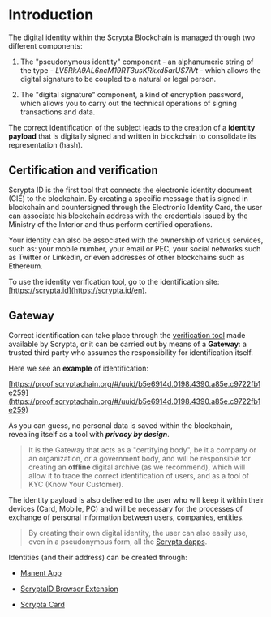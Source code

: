 # Introduction

The digital identity within the Scrypta Blockchain is managed through two different components:

1. The "pseudonymous identity" component - an alphanumeric string of the type - *LV5RkA9AL6ncM19RT3usKRkxd5arUS7iVt* -  which allows the digital signature to be coupled to a natural or legal person.

2. The "digital signature" component, a kind of encryption password, which allows you to carry out the technical operations of signing transactions and data.
   
The correct identification of the subject leads to the creation of a **identity payload** that is digitally signed and written in blockchain to consolidate its representation (hash).

## Certification and verification

Scrypta ID is the first tool that connects the electronic identity document (CIE) to the blockchain. By creating a specific message that is signed in blockchain and countersigned through the Electronic Identity Card, the user can associate his blockchain address with the credentials issued by the Ministry of the Interior and thus perform certified operations.

Your identity can also be associated with the ownership of various services, such as: your mobile number, your email or PEC, your social networks such as Twitter or Linkedin, or even addresses of other blockchains such as Ethereum.

To use the identity verification tool, go to the identification site: [https://scrypta.id](https://scrypta.id/en).

## Gateway

Correct identification can take place through the [verification tool](https://scrypta.id/en) made available by Scrypta, or it can be carried out by means of a **Gateway**: a trusted third party who assumes the responsibility for identification itself.

Here we see an **example** of identification:

[https://proof.scryptachain.org/#/uuid/b5e6914d.0198.4390.a85e.c9722fb1e259](https://proof.scryptachain.org/#/uuid/b5e6914d.0198.4390.a85e.c9722fb1e259)

As you can guess, no personal data is saved within the blockchain, revealing itself as a tool with ***privacy by design***.

> It is the Gateway that acts as a "certifying body", be it a company or an organization, or a government body, and will be responsible for creating an **offline** digital archive (as we recommend), which will allow it to trace the correct identification of users, and as a tool of KYC (Know Your Customer).


The identity payload is also delivered to the user who will keep it within their devices (Card, Mobile, PC) and will be necessary for the processes of exchange of personal information between users, companies, entities.

> By creating their own digital identity, the user can also easily use, even in a pseudonymous form, all the [Scrypta dapps](../dapps/README.md).


Identities (and their address) can be created through:

- [Manent App](../wallet/manent-app.md)

- [ScryptaID Browser Extension](../dapps/extension-browser.md)

- [Scrypta Card](../wallet/manent-app.md#scrypta-card)
